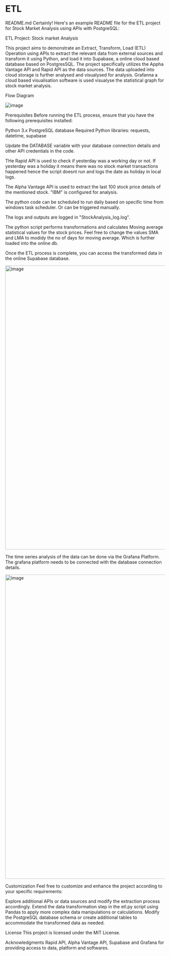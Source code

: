 # ETL
README.md
Certainly! Here's an example README file for the ETL project for Stock Market Analysis using APIs with PostgreSQL:

ETL Project: Stock market Analysis 

This project aims to demonstrate an Extract, Transform, Load (ETL) Operation using APIs to extract the relevant data from external sources and transform it using Python, and load it into Supabase, a online cloud based database based on PostgresSQL. The project specifically utilizes the Appha Vantage API and Rapid API as the data sources. The data uploaded into cloud storage is further analysed and visualysed for analysis. Grafanna a cloud based visualisation software is used visualyse the statistical graph for stock market analysis.

Flow Diagram

![image](https://github.com/1999tanveer/ETL/assets/22239682/9c2ae5bf-3071-48f9-8386-9341e6ab96ac)



Prerequisites Before running the ETL process, ensure that you have the following prerequisites installed:

Python 3.x PostgreSQL database Required Python libraries:  requests, datetime, supabase

Update the DATABASE variable with your database connection details and other API credentials in the code.

THe Rapid API is used to check if yesterday was a working day or not. If yesterday was a holiday it means there was no stock market transactions happened hence the script doesnt run and logs the date as holiday in local logs.

The Alpha Vantage API is used to extract the last 100 stock price details of the mentioned stock. "IBM" is configured for analysis.

The python code can be scheduled to run daily based on specific time from windows task scheduler. Or can be triggered manually.

The logs and outputs are logged in "StockAnalysis_log.log".

The python script performs transformations and calculates Moving average statistical values for the stock prices. Feel free to change the values SMA and LMA to modidy the no of days for moving average. Which is further loaded into the online db.

Once the ETL process is complete, you can access the transformed data in the online Supabase database.

<img width="896" alt="image" src="https://github.com/1999tanveer/ETL/assets/22239682/741e09bc-dbd6-4a33-bf39-92bba04d3fa7">

The time series analysis of the data can be done via the Grafana Platform. The grafana platform needs to be connected with the database connection details.

<img width="960" alt="image" src="https://github.com/1999tanveer/ETL/assets/22239682/e08dc64a-bd19-4b9c-aed2-8de084d84580">


Customization Feel free to customize and enhance the project according to your specific requirements:

Explore additional APIs or data sources and modify the extraction process accordingly. Extend the data transformation step in the etl.py script using Pandas to apply more complex data manipulations or calculations. Modify the PostgreSQL database schema or create additional tables to accommodate the transformed data as needed.

License This project is licensed under the MIT License.

Acknowledgments Rapid API, Alpha Vantage API, Supabase and Grafana for providing access to data, platform and softwares. 
